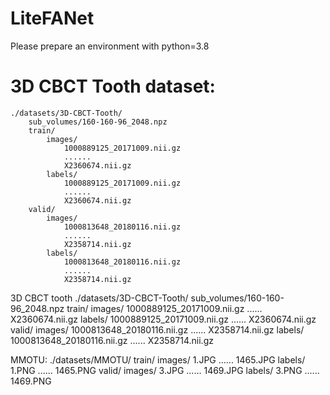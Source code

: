 # LiteFANet
Please prepare an environment with python=3.8

# 3D CBCT Tooth dataset:

```
./datasets/3D-CBCT-Tooth/
    sub_volumes/160-160-96_2048.npz
    train/
        images/
            1000889125_20171009.nii.gz
            ......
            X2360674.nii.gz
        labels/
            1000889125_20171009.nii.gz
            ......
            X2360674.nii.gz
    valid/
        images/
            1000813648_20180116.nii.gz
            ......
            X2358714.nii.gz
        labels/
            1000813648_20180116.nii.gz
            ......
            X2358714.nii.gz
```



3D CBCT tooth
./datasets/3D-CBCT-Tooth/
	sub_volumes/160-160-96_2048.npz
	train/
		images/
			1000889125_20171009.nii.gz
			......
			X2360674.nii.gz
		labels/
			1000889125_20171009.nii.gz
			......
			X2360674.nii.gz
	valid/
		images/
			1000813648_20180116.nii.gz
			......
			X2358714.nii.gz
		labels/
			1000813648_20180116.nii.gz
			......
			X2358714.nii.gz

MMOTU:
   ./datasets/MMOTU/
	train/
		images/
			1.JPG
			......
			1465.JPG
		labels/
			1.PNG
			......
			1465.PNG
	valid/
		images/
			3.JPG
			......
			1469.JPG
		labels/
			3.PNG
			......
			1469.PNG

